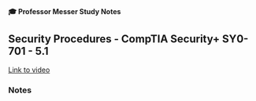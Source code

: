 #### 🎓 Professor Messer Study Notes

##  Security Procedures - CompTIA Security+ SY0-701 - 5.1

[Link to video](https://youtu.be/vJINnOZyQNg?si=LHpM1yUvGT_Jgz0w)

### Notes


